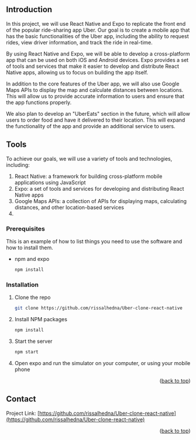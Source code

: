 ## Introduction
In this project, we will use React Native and Expo to replicate the front end of the popular ride-sharing app Uber. Our goal is to create a mobile app that has the basic functionalities of the Uber app, including the ability to request rides, view driver information, and track the ride in real-time.

By using React Native and Expo, we will be able to develop a cross-platform app that can be used on both iOS and Android devices. Expo provides a set of tools and services that make it easier to develop and distribute React Native apps, allowing us to focus on building the app itself.

In addition to the core features of the Uber app, we will also use Google Maps APIs to display the map and calculate distances between locations. This will allow us to provide accurate information to users and ensure that the app functions properly.

We also plan to develop an "UberEats" section in the future, which will allow users to order food and have it delivered to their location. This will expand the functionality of the app and provide an additional service to users.

## Tools
To achieve our goals, we will use a variety of tools and technologies, including:

1. React Native: a framework for building cross-platform mobile applications using JavaScript
2. Expo: a set of tools and services for developing and distributing React Native apps
3. Google Maps APIs: a collection of APIs for displaying maps, calculating distances, and other location-based services
3. 

### Prerequisites

This is an example of how to list things you need to use the software and how to install them.
* npm and expo
  ```sh
  npm install
  ```
### Installation

1. Clone the repo
   ```sh
   git clone https://github.com/rissalhedna/Uber-clone-react-native
   ```
2. Install NPM packages
   ```sh
   npm install
   ```
3. Start the server
   ```sh
   npm start
   ```
4. Open expo and run the simulator on your computer, or using your mobile phone

<p align="right">(<a href="#top">back to top</a>)</p>



<!-- CONTACT -->
## Contact

Project Link: [https://github.com/rissalhedna/Uber-clone-react-native](https://github.com/rissalhedna/Uber-clone-react-native)

<p align="right">(<a href="#top">back to top</a>)</p>
